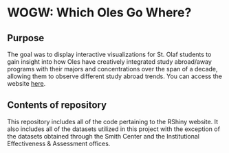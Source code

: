 # WOGW: Which Oles Go Where?



## Purpose

The goal was to display interactive visualizations for St. Olaf students to gain insight into how Oles have creatively integrated study abroad/away programs with their majors and concentrations over the span of a decade, allowing them to observe different study abroad trends. You can access the website [here](https://rconnect.stolaf.edu/content/6060fb35-1101-40c2-b70e-b16d37caec0f/).

## Contents of repository 

This repository includes all of the code pertaining to the RShiny website. It also includes all of the datasets utilized in this project with the exception of the datasets obtained through the Smith Center and the Institutional Effectiveness & Assessment offices. 
